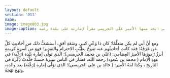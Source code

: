 ```yaml
---
layout: default
section: '013'
name:
image: image003.jpg
image-caption: منظر جوي لعقدة الجريسي التي اتخذ منها الأمير علي الجريسي مقراً لإمارته على بلدة رغبة
---
```


ومع أنَّ أبي لم يكن متعلِّمًا؛ كان ذا وَعْيٍ كبيرٍ، وسَعَةِ أفقٍ، أستشفُّ ذلك من أحاديثِ كلِّ مَن عَرَفَهُ؛ فقد كانت أحاديثُهم عنه تفوحُ بطِيْبِ الاحترامِ والتقدير؛ فهوَ من أُسرِةٍ كريمةٍ أبرزُ رُموزِها الأميرُ العِصَامي: (علي بن محمد الجريسي)؛ الذي تولَّى إمارة بَلدة (رَغْبَة) في عهدِ الإمام ( محمد بن سُعود) رحمه الله، فسَار في الناس سِيرةً حسنةً خلَّدتْ ذِكْرهُ في التاريخ ، وكَذا ابنهُ الأمير: ( خالد بن علي الجريسي)؛ الذي توَلَّى إمارة (رَغْبَة) بعد والدهِ، ونَهَجَ نَهْجَهُ.   
